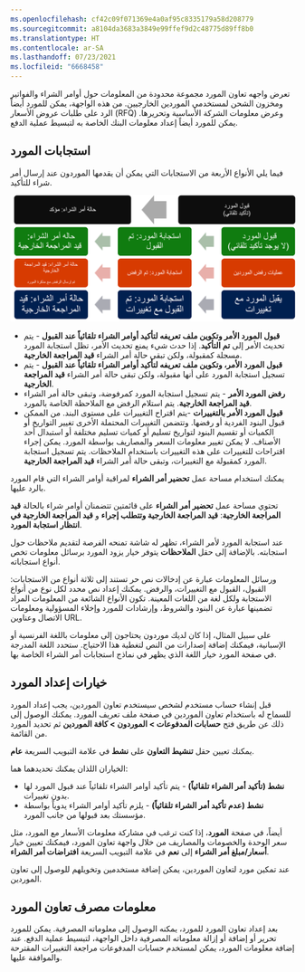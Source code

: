 ```yaml
---
ms.openlocfilehash: cf42c09f071369e4a0af95c8335179a58d208779
ms.sourcegitcommit: a8104da3683a3849e99ffef9d2c48775d89ff8b0
ms.translationtype: HT
ms.contentlocale: ar-SA
ms.lasthandoff: 07/23/2021
ms.locfileid: "6668458"
---
```

تعرض واجهه تعاون المورد مجموعة محدودة من المعلومات حول أوامر الشراء والفواتير ومخزون الشحن لمستخدمي الموردين الخارجيين. من هذه الواجهة، يمكن للمورد أيضاً الرد على طلبات عروض الأسعار (RFQ) وعرض معلومات الشركة الأساسية وتحريرها. يمكن للمورد أيضاً إعداد معلومات البنك الخاصة به لتبسيط عملية الدفع.

## <a name="vendor-responses"></a>استجابات المورد

فيما يلي الأنواع الأربعة من الاستجابات التي يمكن أن يقدمها الموردون عند إرسال أمر شراء للتأكيد.

![رسم تخطيطي للأنواع الأربعة من الاستجابات والنتائج الخاصة بها.](../media/responses-and-results.png)


-   **قبول المورد الأمر وتكوين ملف تعريفه لتأكيد أوامر الشراء تلقائياً عند القبول** - يتم تحديث الأمر إلى **تم التأكيد**. إذا حدث شيء يمنع تحديث الأمر، تظل استجابة المورد مسجلة كمقبولة، ولكن تبقى حالة أمر الشراء **قيد المراجعة الخارجية**.
-   **قبول المورد الأمر، وتكوين ملف تعريفه لتأكيد أوامر الشراء تلقائياً عند القبول** - يتم تسجيل استجابة المورد على أنها مقبولة، ولكن تبقى حالة أمر الشراء **قيد المراجعة الخارجية**.
-   **رفض المورد الأمر** - يتم تسجيل استجابة المورد كمرفوضة، وتبقى حالة أمر الشراء **قيد المراجعة الخارجية**. يتم استلام الرفض مع الملاحظة الخاصة بالمورد.
-   **قبول المورد الأمر بالتغييرات** -يتم اقتراح التغييرات على مستوى البند. من الممكن قبول البنود الفردية أو رفضها. وتتضمن التغييرات المحتملة الأخرى تغيير التواريخ أو الكميات أو تقسيم البنود لتواريخ تسليم أو كميات تسليم مختلفة أو استبدال أحد الأصناف. لا يمكن تغيير معلومات السعر والمصاريف بواسطة المورد. يمكن إجراء اقتراحات للتغييرات على هذه التغييرات باستخدام الملاحظات. يتم تسجيل استجابة المورد كمقبولة مع التغييرات، وتبقى حالة أمر الشراء **قيد المراجعة الخارجية**.

يمكنك استخدام مساحة عمل **تحضير أمر الشراء** لمراقبة أوامر الشراء التي قام المورد بالرد عليها.

تحتوي مساحة عمل **تحضير أمر الشراء** على قائمتين تتضمنان أوامر شراء بالحالة **قيد المراجعة الخارجية**: **قيد المراجعة الخارجية وتتطلب إجراء** و **قيد المراجعة الخارجية في انتظار استجابة المورد**.

عند استجابة المورد لأمر الشراء، تظهر له شاشة تمنحه الفرصة لتقديم ملاحظات حول استجابته.
بالإضافة إلى حقل **الملاحظات** يتوفر خيار يزود المورد برسائل معلومات تخص أنواع استجاباته.

ورسائل المعلومات عبارة عن إدخالات نص حر تستند إلى ثلاثة أنواع من الاستجابات: القبول، القبول مع التغييرات، والرفض. يمكنك إعداد نص محدد لكل نوع من أنواع الاستجابة ولكل لغة من اللغات المعينة. تكون الأنواع الشائعة من المعلومات المراد تضمينها عبارة عن البنود والشروط، وإرشادات للمورد وإخلاء المسؤولية ومعلومات الاتصال وعناوين URL.

على سبيل المثال، إذا كان لديك موردون يحتاجون إلى معلومات باللغة الفرنسية أو الإسبانية، فيمكنك إضافة إصدارات من النص لتغطية هذا الاحتياج. ستحدد اللغة المدرجة في صفحة المورد خيار اللغة الذي يظهر في نماذج استجابات أمر الشراء الخاصة بها.

## <a name="vendor-setup-options"></a>خيارات إعداد المورد

قبل إنشاء حساب مستخدم لشخص سيستخدم تعاون الموردين، يجب إعداد المورد للسماح له باستخدام تعاون الموردين في صفحة ملف تعريف المورد. يمكنك الوصول إلى ذلك عن طريق فتح **حسابات المدفوعات > الموردون > كافة الموردين** ثم تحديد المورد من القائمة.

يمكنك تعيين حقل **تنشيط التعاون** على **نشط** في علامة التبويب السريعة **عام**.

الخياران اللذان يمكنك تحديدهما هما:

-   **نشط (تأكيد أمر الشراء تلقائياً)** - يتم تأكيد أوامر الشراء تلقائياً عند قبول المورد لها بدون تغييرات.
-   **نشط (عدم تأكيد أمر الشراء تلقائياً)** - يلزم تأكيد أوامر الشراء يدوياً بواسطة مؤسستك بعد قبولها من جانب المورد.

أيضاً، في صفحة **المورد**، إذا كنت ترغب في مشاركة معلومات الأسعار مع المورد، مثل سعر الوحدة والخصومات والمصاريف من خلال واجهة تعاون المورد، فيمكنك تعيين خيار **أسعار/مبلغ أمر الشراء** إلى **نعم** في علامة التبويب السريعة **افتراضات أمر الشراء**.

عند تمكين مورد لتعاون الموردين، يمكن إضافة مستخدمين وتخويلهم للوصول إلى تعاون الموردين. 

## <a name="vendor-collaboration-bank-information"></a>معلومات مصرف تعاون المورد

بعد إعداد تعاون المورد للمورد، يمكنه الوصول إلى معلوماته المصرفية. يمكن للمورد تحرير أو إضافة أو إزالة معلوماته المصرفية داخل الواجهة، لتبسيط عملية الدفع. عند إضافة معلومات المورد، يمكن لمستخدم حسابات المدفوعات مراجعة التغييرات المقترحة والموافقة عليها. 

